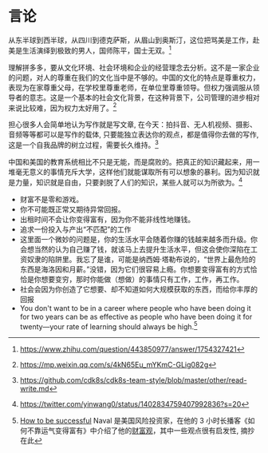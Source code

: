 # 言论
从东半球到西半球，从四川到德克萨斯，从眉山到奥斯汀，这位把骂美是工作，赴美是生活演绎到极致的男人，国师陈平，国士无双。[^1]

理解拼多多，要从文化环境、社会环境和企业的经营理念去分析。这不是一家企业的问题，对人的尊重在我们的文化当中是不够的。中国的文化的特点是尊重权力，表现为在家尊重父母，在学校里尊重老师，在单位里尊重领导。但权力强调服从领导者的意志。这是一个基本的社会文化背景，在这种背景下，公司管理的进步相对来说比较难，因为权力太好用了。[^2]

担心很多人会简单地认为写作就是写文章,
在今天：拍抖音、无人机视频、摄影、音频等等都可以是写作的载体,
只要能独立表达你的观点，都是值得你去做的写作,
这是一个自我品牌的树立过程，需要长久维持。[^3]

中国和美国的教育系统相比不只是无能，而是腐败的。把真正的知识藏起来，用一堆毫无意义的事情充斥大学，这样他们就能谋取所有可以想象的暴利。因为知识就是力量，知识就是自由，只要剥脱了人们的知识，某些人就可以为所欲为。[^4]


- 财富不是零和游戏。
- 你不可能既正常又期待异常回报。
- 出租时间不会让你变得富有，因为你不能非线性地赚钱。
- 追求一份投入与产出“不匹配”的工作
- 这里面一个微妙的问题是，你的生活水平会随着你赚的钱越来越多而升级。你会想当然的认为自己赚了钱，就该马上去提升生活水平，但这会使你深陷在工资奴隶的陷阱里。我忘了是谁，可能是纳西姆·塔勒布说的，“世界上最危险的东西是海洛因和月薪。”没错，因为它们很容易上瘾。你想要变得富有的方式恰恰是你想要变穷，那时你能做（想做）的事情只有工作，工作，再工作。
- 社会会因为你创造了它想要、却不知道如何大规模获取的东西，而给你丰厚的回报
- You don't want to be in a career where people who have been doing it for two years can be as effective as people who have been doing it for twenty—your rate of learning should always be high.[^5]

[^1]: https://www.zhihu.com/question/443850977/answer/1754327421
[^2]: https://mp.weixin.qq.com/s/4kN65Eu_mYKmC-GLig082g
[^3]: https://github.com/cdk8s/cdk8s-team-style/blob/master/other/read-write.md
[^4]: https://twitter.com/yinwang0/status/1402834759407992836?s=20
[^5]: [How to be successful](https://blog.samaltman.com/how-to-be-successful) Naval 是美国风险投资家，在他的 3 小时长播客《如何不靠运气变得富有》中介绍了他的[财富观](https://github.com/taosue/how-to-get-rich-without-getting-lucky/)，其中一些观点很有启发性, 摘抄在此
